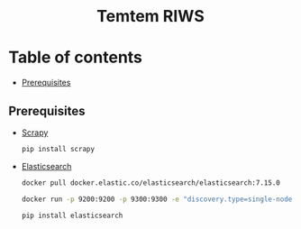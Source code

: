 <br />
<div align="center">
  <h1 align="center">Temtem RIWS</h1>
</div>

# Table of contents

-   [Prerequisites](#prerequisites)

## Prerequisites

-   [Scrapy](https://scrapy.org/)

    ```bash
    pip install scrapy
    ```

-   [Elasticsearch](https://www.elastic.co/)
    ```bash
    docker pull docker.elastic.co/elasticsearch/elasticsearch:7.15.0
    ```
    ```bash
    docker run -p 9200:9200 -p 9300:9300 -e "discovery.type=single-node" --name ElasticSearch docker.elastic.co/elasticsearch/elasticsearch:7.15.0
    ```
    ```bash
    pip install elasticsearch
    ```
